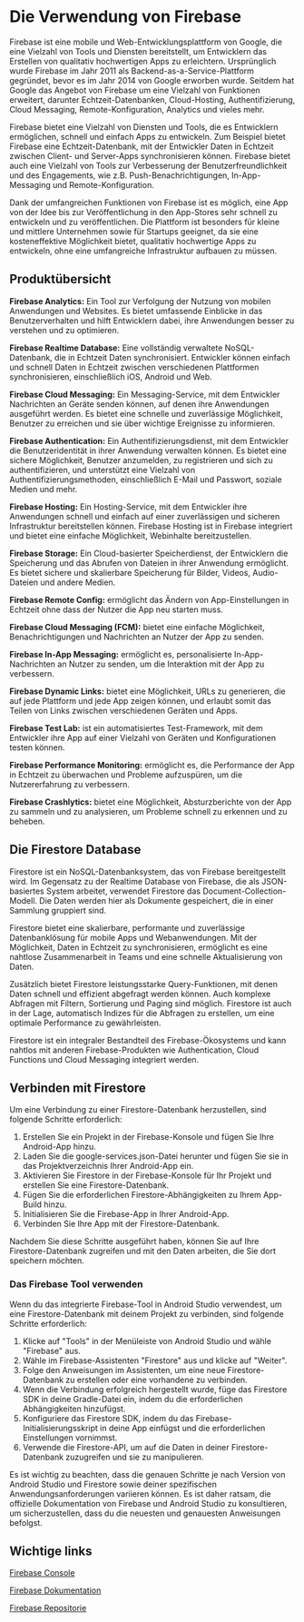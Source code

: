 # Die Verwendung von Firebase

Firebase ist eine mobile und Web-Entwicklungsplattform von Google, die eine Vielzahl von Tools und Diensten bereitstellt, um Entwicklern das Erstellen von qualitativ hochwertigen Apps zu erleichtern. Ursprünglich wurde Firebase im Jahr 2011 als Backend-as-a-Service-Plattform gegründet, bevor es im Jahr 2014 von Google erworben wurde. Seitdem hat Google das Angebot von Firebase um eine Vielzahl von Funktionen erweitert, darunter Echtzeit-Datenbanken, Cloud-Hosting, Authentifizierung, Cloud Messaging, Remote-Konfiguration, Analytics und vieles mehr.

Firebase bietet eine Vielzahl von Diensten und Tools, die es Entwicklern ermöglichen, schnell und einfach Apps zu entwickeln. Zum Beispiel bietet Firebase eine Echtzeit-Datenbank, mit der Entwickler Daten in Echtzeit zwischen Client- und Server-Apps synchronisieren können. Firebase bietet auch eine Vielzahl von Tools zur Verbesserung der Benutzerfreundlichkeit und des Engagements, wie z.B. Push-Benachrichtigungen, In-App-Messaging und Remote-Konfiguration.

Dank der umfangreichen Funktionen von Firebase ist es möglich, eine App von der Idee bis zur Veröffentlichung in den App-Stores sehr schnell zu entwickeln und zu veröffentlichen. Die Plattform ist besonders für kleine und mittlere Unternehmen sowie für Startups geeignet, da sie eine kosteneffektive Möglichkeit bietet, qualitativ hochwertige Apps zu entwickeln, ohne eine umfangreiche Infrastruktur aufbauen zu müssen.

## Produktübersicht

**Firebase Analytics:** Ein Tool zur Verfolgung der Nutzung von mobilen Anwendungen und Websites. Es bietet umfassende Einblicke in das Benutzerverhalten und hilft Entwicklern dabei, ihre Anwendungen besser zu verstehen und zu optimieren.

**Firebase Realtime Database:** Eine vollständig verwaltete NoSQL-Datenbank, die in Echtzeit Daten synchronisiert. Entwickler können einfach und schnell Daten in Echtzeit zwischen verschiedenen Plattformen synchronisieren, einschließlich iOS, Android und Web.

**Firebase Cloud Messaging:** Ein Messaging-Service, mit dem Entwickler Nachrichten an Geräte senden können, auf denen ihre Anwendungen ausgeführt werden. Es bietet eine schnelle und zuverlässige Möglichkeit, Benutzer zu erreichen und sie über wichtige Ereignisse zu informieren.

**Firebase Authentication:** Ein Authentifizierungsdienst, mit dem Entwickler die Benutzeridentität in ihrer Anwendung verwalten können. Es bietet eine sichere Möglichkeit, Benutzer anzumelden, zu registrieren und sich zu authentifizieren, und unterstützt eine Vielzahl von Authentifizierungsmethoden, einschließlich E-Mail und Passwort, soziale Medien und mehr.

**Firebase Hosting:** Ein Hosting-Service, mit dem Entwickler ihre Anwendungen schnell und einfach auf einer zuverlässigen und sicheren Infrastruktur bereitstellen können. Firebase Hosting ist in Firebase integriert und bietet eine einfache Möglichkeit, Webinhalte bereitzustellen.

**Firebase Storage:** Ein Cloud-basierter Speicherdienst, der Entwicklern die Speicherung und das Abrufen von Dateien in ihrer Anwendung ermöglicht. Es bietet sichere und skalierbare Speicherung für Bilder, Videos, Audio-Dateien und andere Medien.

**Firebase Remote Config:** ermöglicht das Ändern von App-Einstellungen in Echtzeit ohne dass der Nutzer die App neu starten muss.

**Firebase Cloud Messaging (FCM):** bietet eine einfache Möglichkeit, Benachrichtigungen und Nachrichten an Nutzer der App zu senden.

**Firebase In-App Messaging:** ermöglicht es, personalisierte In-App-Nachrichten an Nutzer zu senden, um die Interaktion mit der App zu verbessern.

**Firebase Dynamic Links:** bietet eine Möglichkeit, URLs zu generieren, die auf jede Plattform und jede App zeigen können, und erlaubt somit das Teilen von Links zwischen verschiedenen Geräten und Apps.

**Firebase Test Lab:** ist ein automatisiertes Test-Framework, mit dem Entwickler ihre App auf einer Vielzahl von Geräten und Konfigurationen testen können.

**Firebase Performance Monitoring:** ermöglicht es, die Performance der App in Echtzeit zu überwachen und Probleme aufzuspüren, um die Nutzererfahrung zu verbessern.

**Firebase Crashlytics:** bietet eine Möglichkeit, Absturzberichte von der App zu sammeln und zu analysieren, um Probleme schnell zu erkennen und zu beheben.

## Die Firestore Database

Firestore ist ein NoSQL-Datenbanksystem, das von Firebase bereitgestellt wird. Im Gegensatz zu der Realtime Database von Firebase, die als JSON-basiertes System arbeitet, verwendet Firestore das Document-Collection-Modell. Die Daten werden hier als Dokumente gespeichert, die in einer Sammlung gruppiert sind.

Firestore bietet eine skalierbare, performante und zuverlässige Datenbanklösung für mobile Apps und Webanwendungen. Mit der Möglichkeit, Daten in Echtzeit zu synchronisieren, ermöglicht es eine nahtlose Zusammenarbeit in Teams und eine schnelle Aktualisierung von Daten.

Zusätzlich bietet Firestore leistungsstarke Query-Funktionen, mit denen Daten schnell und effizient abgefragt werden können. Auch komplexe Abfragen mit Filtern, Sortierung und Paging sind möglich. Firestore ist auch in der Lage, automatisch Indizes für die Abfragen zu erstellen, um eine optimale Performance zu gewährleisten.

Firestore ist ein integraler Bestandteil des Firebase-Ökosystems und kann nahtlos mit anderen Firebase-Produkten wie Authentication, Cloud Functions und Cloud Messaging integriert werden.

## Verbinden mit Firestore

Um eine Verbindung zu einer Firestore-Datenbank herzustellen, sind folgende Schritte erforderlich:

1. Erstellen Sie ein Projekt in der Firebase-Konsole und fügen Sie Ihre Android-App hinzu.
2. Laden Sie die google-services.json-Datei herunter und fügen Sie sie in das Projektverzeichnis Ihrer Android-App ein.
3. Aktivieren Sie Firestore in der Firebase-Konsole für Ihr Projekt und erstellen Sie eine Firestore-Datenbank.
4. Fügen Sie die erforderlichen Firestore-Abhängigkeiten zu Ihrem App-Build hinzu.
5. Initialisieren Sie die Firebase-App in Ihrer Android-App.
6. Verbinden Sie Ihre App mit der Firestore-Datenbank.

Nachdem Sie diese Schritte ausgeführt haben, können Sie auf Ihre Firestore-Datenbank zugreifen und mit den Daten arbeiten, die Sie dort speichern möchten.

### Das Firebase Tool verwenden

Wenn du das integrierte Firebase-Tool in Android Studio verwendest, um eine Firestore-Datenbank mit deinem Projekt zu verbinden, sind folgende Schritte erforderlich:

1. Klicke auf "Tools" in der Menüleiste von Android Studio und wähle "Firebase" aus.
2. Wähle im Firebase-Assistenten "Firestore" aus und klicke auf "Weiter".
3. Folge den Anweisungen im Assistenten, um eine neue Firestore-Datenbank zu erstellen oder eine vorhandene zu verbinden.
4. Wenn die Verbindung erfolgreich hergestellt wurde, füge das Firestore SDK in deine Gradle-Datei ein, indem du die erforderlichen Abhängigkeiten hinzufügst.
5. Konfiguriere das Firestore SDK, indem du das Firebase-Initialisierungsskript in deine App einfügst und die erforderlichen Einstellungen vornimmst.
6. Verwende die Firestore-API, um auf die Daten in deiner Firestore-Datenbank zuzugreifen und sie zu manipulieren.

Es ist wichtig zu beachten, dass die genauen Schritte je nach Version von Android Studio und Firestore sowie deiner spezifischen Anwendungsanforderungen variieren können. Es ist daher ratsam, die offizielle Dokumentation von Firebase und Android Studio zu konsultieren, um sicherzustellen, dass du die neuesten und genauesten Anweisungen befolgst.

## Wichtige links

[Firebase Console](https://console.firebase.google.com/)

[Firebase Dokumentation](https://firebase.google.com/docs)

[Firebase Repositorie](https://github.com/firebase/quickstart-android)
